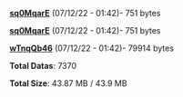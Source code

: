 [**sq0MqarE**](/data/sq0MqarE.txt) (07/12/22 - 01:42)- 751 bytes

[**sq0MqarE**](/data/sq0MqarE.txt) (07/12/22 - 01:42)- 751 bytes

[**wTnqQb46**](/data/wTnqQb46.txt) (07/12/22 - 01:42)- 79914 bytes

**Total Datas**: 7370

**Total Size**: 43.87 MB / 43.9 MB